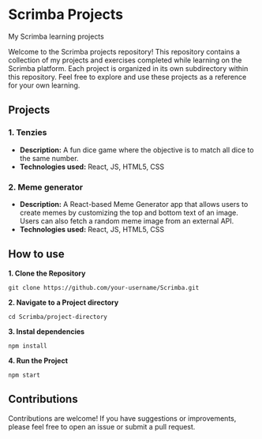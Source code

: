 # Scrimba Projects

My Scrimba learning projects

Welcome to the Scrimba projects repository! This repository contains a collection
of my projects and exercises completed while learning on the Scrimba platform. Each project is
organized in its own subdirectory within this repository. Feel free to explore and use these
projects as a reference for your own learning.

## Projects

### 1. Tenzies

- **Description:** A fun dice game where the objective is to match all dice to the same number.
- **Technologies used:** React, JS, HTML5, CSS

### 2. Meme generator

- **Description:** A React-based Meme Generator app that allows users to create memes by customizing the top and bottom text of an image. Users can also fetch a random meme image from an external API.
- **Technologies used:** React, JS, HTML5, CSS

## How to use

**1. Clone the Repository**

```
git clone https://github.com/your-username/Scrimba.git
```

**2. Navigate to a Project directory**

```
cd Scrimba/project-directory
```

**3. Instal dependencies**

```
npm install
```

**4. Run the Project**

```
npm start
```

## Contributions

Contributions are welcome! If you have suggestions or improvements, please feel free to open an issue or submit a pull request.
